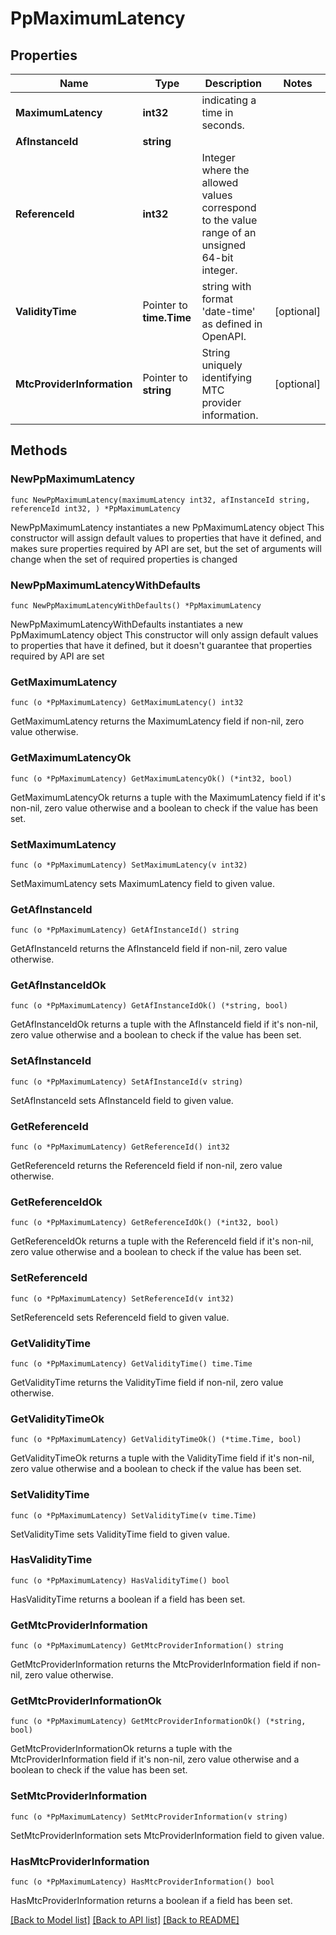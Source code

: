 # PpMaximumLatency

## Properties

Name | Type | Description | Notes
------------ | ------------- | ------------- | -------------
**MaximumLatency** | **int32** | indicating a time in seconds. | 
**AfInstanceId** | **string** |  | 
**ReferenceId** | **int32** | Integer where the allowed values correspond to the value range of an unsigned 64-bit integer.  | 
**ValidityTime** | Pointer to **time.Time** | string with format &#39;date-time&#39; as defined in OpenAPI. | [optional] 
**MtcProviderInformation** | Pointer to **string** | String uniquely identifying MTC provider information. | [optional] 

## Methods

### NewPpMaximumLatency

`func NewPpMaximumLatency(maximumLatency int32, afInstanceId string, referenceId int32, ) *PpMaximumLatency`

NewPpMaximumLatency instantiates a new PpMaximumLatency object
This constructor will assign default values to properties that have it defined,
and makes sure properties required by API are set, but the set of arguments
will change when the set of required properties is changed

### NewPpMaximumLatencyWithDefaults

`func NewPpMaximumLatencyWithDefaults() *PpMaximumLatency`

NewPpMaximumLatencyWithDefaults instantiates a new PpMaximumLatency object
This constructor will only assign default values to properties that have it defined,
but it doesn't guarantee that properties required by API are set

### GetMaximumLatency

`func (o *PpMaximumLatency) GetMaximumLatency() int32`

GetMaximumLatency returns the MaximumLatency field if non-nil, zero value otherwise.

### GetMaximumLatencyOk

`func (o *PpMaximumLatency) GetMaximumLatencyOk() (*int32, bool)`

GetMaximumLatencyOk returns a tuple with the MaximumLatency field if it's non-nil, zero value otherwise
and a boolean to check if the value has been set.

### SetMaximumLatency

`func (o *PpMaximumLatency) SetMaximumLatency(v int32)`

SetMaximumLatency sets MaximumLatency field to given value.


### GetAfInstanceId

`func (o *PpMaximumLatency) GetAfInstanceId() string`

GetAfInstanceId returns the AfInstanceId field if non-nil, zero value otherwise.

### GetAfInstanceIdOk

`func (o *PpMaximumLatency) GetAfInstanceIdOk() (*string, bool)`

GetAfInstanceIdOk returns a tuple with the AfInstanceId field if it's non-nil, zero value otherwise
and a boolean to check if the value has been set.

### SetAfInstanceId

`func (o *PpMaximumLatency) SetAfInstanceId(v string)`

SetAfInstanceId sets AfInstanceId field to given value.


### GetReferenceId

`func (o *PpMaximumLatency) GetReferenceId() int32`

GetReferenceId returns the ReferenceId field if non-nil, zero value otherwise.

### GetReferenceIdOk

`func (o *PpMaximumLatency) GetReferenceIdOk() (*int32, bool)`

GetReferenceIdOk returns a tuple with the ReferenceId field if it's non-nil, zero value otherwise
and a boolean to check if the value has been set.

### SetReferenceId

`func (o *PpMaximumLatency) SetReferenceId(v int32)`

SetReferenceId sets ReferenceId field to given value.


### GetValidityTime

`func (o *PpMaximumLatency) GetValidityTime() time.Time`

GetValidityTime returns the ValidityTime field if non-nil, zero value otherwise.

### GetValidityTimeOk

`func (o *PpMaximumLatency) GetValidityTimeOk() (*time.Time, bool)`

GetValidityTimeOk returns a tuple with the ValidityTime field if it's non-nil, zero value otherwise
and a boolean to check if the value has been set.

### SetValidityTime

`func (o *PpMaximumLatency) SetValidityTime(v time.Time)`

SetValidityTime sets ValidityTime field to given value.

### HasValidityTime

`func (o *PpMaximumLatency) HasValidityTime() bool`

HasValidityTime returns a boolean if a field has been set.

### GetMtcProviderInformation

`func (o *PpMaximumLatency) GetMtcProviderInformation() string`

GetMtcProviderInformation returns the MtcProviderInformation field if non-nil, zero value otherwise.

### GetMtcProviderInformationOk

`func (o *PpMaximumLatency) GetMtcProviderInformationOk() (*string, bool)`

GetMtcProviderInformationOk returns a tuple with the MtcProviderInformation field if it's non-nil, zero value otherwise
and a boolean to check if the value has been set.

### SetMtcProviderInformation

`func (o *PpMaximumLatency) SetMtcProviderInformation(v string)`

SetMtcProviderInformation sets MtcProviderInformation field to given value.

### HasMtcProviderInformation

`func (o *PpMaximumLatency) HasMtcProviderInformation() bool`

HasMtcProviderInformation returns a boolean if a field has been set.


[[Back to Model list]](../README.md#documentation-for-models) [[Back to API list]](../README.md#documentation-for-api-endpoints) [[Back to README]](../README.md)


